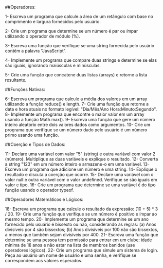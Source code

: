 ##Operadores:

1- Escreva um programa que calcule a área de um retângulo com base no comprimento e largura fornecidos pelo usuário.

2- Crie um programa que determine se um número é par ou ímpar utilizando o operador de módulo (%).

3- Escreva uma função que verifique se uma string fornecida pelo usuário contém a palavra "JavaScript".

4- Implemente um programa que compare duas strings e determine se elas são iguais, ignorando maiúsculas e minúsculas.

5- Crie uma função que concatene duas listas (arrays) e retorne a lista resultante.

##Funções Nativas:

6- Escreva um programa que calcule a média dos valores em um array utilizando a função reduce() e length.
7- Crie uma função que retorne a data e hora atuais no formato legível: "Dia/Mês/Ano Hora:Minuto:Segundo".
8- Implemente um programa que encontre o maior valor em um array usando a função Math.max().
9- Escreva uma função que gere um número inteiro aleatório entre dois valores dados como argumentos.
10- Crie um programa que verifique se um número dado pelo usuário é um número primo usando uma função.

##Coerção e Tipos de Dados:

11- Declare uma variável com valor "5" (string) e outra variável com valor 2 (número). Multiplique as duas variáveis e explique o resultado.
12- Converta a string "123" em um número inteiro e armazene-o em uma variável.
13- Escreva um programa que adicione um número e uma string. 
14- Explique o resultado e discuta a coerção que ocorre.
15- Declare uma variável com o valor null e outra variável com o valor undefined. Verifique se são iguais em valor e tipo.
16- Crie um programa que determine se uma variável é do tipo função usando o operador typeof.

##Operadores Matemáticos e Lógicos:

18- Escreva um programa que calcule o resultado da expressão: (10 + 5) * 3 / 20.
19- Crie uma função que verifique se um número é positivo e ímpar ao mesmo tempo.
20- Implemente um programa que determine se um ano fornecido pelo usuário é bissexto ou não, considerando as regras: (a) Anos divisíveis por 4 são bissextos; (b) Anos divisíveis por 100 não são bissextos, a menos que também sejam divisíveis por 400.
21- Escreva uma função que determine se uma pessoa tem permissão para entrar em um clube: idade mínima de 18 anos e não estar na lista de membros banidos (use operadores lógicos).
22- Crie um programa que simule um sistema de login. Peça ao usuário um nome de usuário e uma senha, e verifique se correspondem aos valores esperados.
